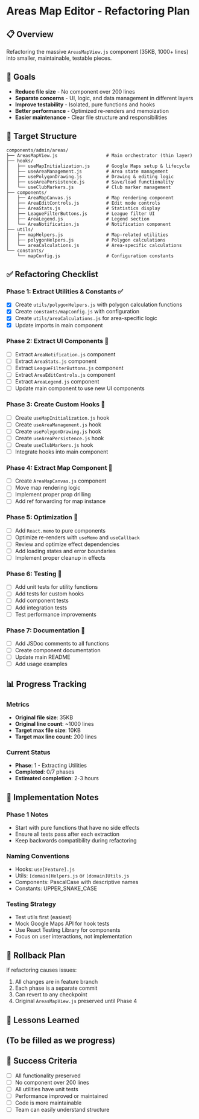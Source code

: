 # Areas Map Editor - Refactoring Plan

## 📋 Overview
Refactoring the massive `AreasMapView.js` component (35KB, 1000+ lines) into smaller, maintainable, testable pieces.

## 🎯 Goals
- **Reduce file size** - No component over 200 lines
- **Separate concerns** - UI, logic, and data management in different layers
- **Improve testability** - Isolated, pure functions and hooks
- **Better performance** - Optimized re-renders and memoization
- **Easier maintenance** - Clear file structure and responsibilities

## 📁 Target Structure
```
components/admin/areas/
├── AreasMapView.js                  # Main orchestrator (thin layer)
├── hooks/
│   ├── useMapInitialization.js      # Google Maps setup & lifecycle
│   ├── useAreaManagement.js         # Area state management
│   ├── usePolygonDrawing.js         # Drawing & editing logic
│   ├── useAreaPersistence.js        # Save/load functionality
│   └── useClubMarkers.js            # Club marker management
├── components/
│   ├── AreaMapCanvas.js             # Map rendering component
│   ├── AreaEditControls.js          # Edit mode controls
│   ├── AreaStats.js                 # Statistics display
│   ├── LeagueFilterButtons.js       # League filter UI
│   ├── AreaLegend.js                # Legend section
│   └── AreaNotification.js          # Notification component
├── utils/
│   ├── mapHelpers.js                # Map-related utilities
│   ├── polygonHelpers.js            # Polygon calculations
│   └── areaCalculations.js          # Area-specific calculations
└── constants/
    └── mapConfig.js                 # Configuration constants
```

## ✅ Refactoring Checklist

### Phase 1: Extract Utilities & Constants ✅
- [x] Create `utils/polygonHelpers.js` with polygon calculation functions
- [x] Create `constants/mapConfig.js` with configuration
- [x] Create `utils/areaCalculations.js` for area-specific logic
- [x] Update imports in main component

### Phase 2: Extract UI Components 🚧
- [ ] Extract `AreaNotification.js` component
- [ ] Extract `AreaStats.js` component
- [ ] Extract `LeagueFilterButtons.js` component
- [ ] Extract `AreaEditControls.js` component
- [ ] Extract `AreaLegend.js` component
- [ ] Update main component to use new UI components

### Phase 3: Create Custom Hooks 📝
- [ ] Create `useMapInitialization.js` hook
- [ ] Create `useAreaManagement.js` hook
- [ ] Create `usePolygonDrawing.js` hook
- [ ] Create `useAreaPersistence.js` hook
- [ ] Create `useClubMarkers.js` hook
- [ ] Integrate hooks into main component

### Phase 4: Extract Map Component 📝
- [ ] Create `AreaMapCanvas.js` component
- [ ] Move map rendering logic
- [ ] Implement proper prop drilling
- [ ] Add ref forwarding for map instance

### Phase 5: Optimization 📝
- [ ] Add `React.memo` to pure components
- [ ] Optimize re-renders with `useMemo` and `useCallback`
- [ ] Review and optimize effect dependencies
- [ ] Add loading states and error boundaries
- [ ] Implement proper cleanup in effects

### Phase 6: Testing 📝
- [ ] Add unit tests for utility functions
- [ ] Add tests for custom hooks
- [ ] Add component tests
- [ ] Add integration tests
- [ ] Test performance improvements

### Phase 7: Documentation 📝
- [ ] Add JSDoc comments to all functions
- [ ] Create component documentation
- [ ] Update main README
- [ ] Add usage examples

## 📊 Progress Tracking

### Metrics
- **Original file size**: 35KB
- **Original line count**: ~1000 lines
- **Target max file size**: 10KB
- **Target max line count**: 200 lines

### Current Status
- **Phase**: 1 - Extracting Utilities
- **Completed**: 0/7 phases
- **Estimated completion**: 2-3 hours

## 🚀 Implementation Notes

### Phase 1 Notes
- Start with pure functions that have no side effects
- Ensure all tests pass after each extraction
- Keep backwards compatibility during refactoring

### Naming Conventions
- Hooks: `use[Feature].js`
- Utils: `[domain]Helpers.js` or `[domain]Utils.js`
- Components: PascalCase with descriptive names
- Constants: UPPER_SNAKE_CASE

### Testing Strategy
- Test utils first (easiest)
- Mock Google Maps API for hook tests
- Use React Testing Library for components
- Focus on user interactions, not implementation

## 🔄 Rollback Plan
If refactoring causes issues:
1. All changes are in feature branch
2. Each phase is a separate commit
3. Can revert to any checkpoint
4. Original `AreasMapView.js` preserved until Phase 4

## 📝 Lessons Learned
(To be filled as we progress)
- 

## 🎉 Success Criteria
- [ ] All functionality preserved
- [ ] No component over 200 lines
- [ ] All utilities have unit tests
- [ ] Performance improved or maintained
- [ ] Code is more maintainable
- [ ] Team can easily understand structure
